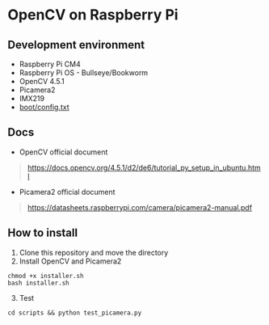 # OpenCV on Raspberry Pi
## Development environment
- Raspberry Pi CM4
- Raspberry Pi OS - Bullseye/Bookworm
- OpenCV 4.5.1
- Picamera2
- IMX219
- [boot/config.txt](https://github.com/atsss/RPi_configs/blob/main/bookworm/imx219.txt)

## Docs
- OpenCV official document
> https://docs.opencv.org/4.5.1/d2/de6/tutorial_py_setup_in_ubuntu.html
- Picamera2 official document
> https://datasheets.raspberrypi.com/camera/picamera2-manual.pdf

## How to install
1. Clone this repository and move the directory
2. Install OpenCV and Picamera2
```
chmod +x installer.sh
bash installer.sh
```
3. Test
```
cd scripts && python test_picamera.py
```
